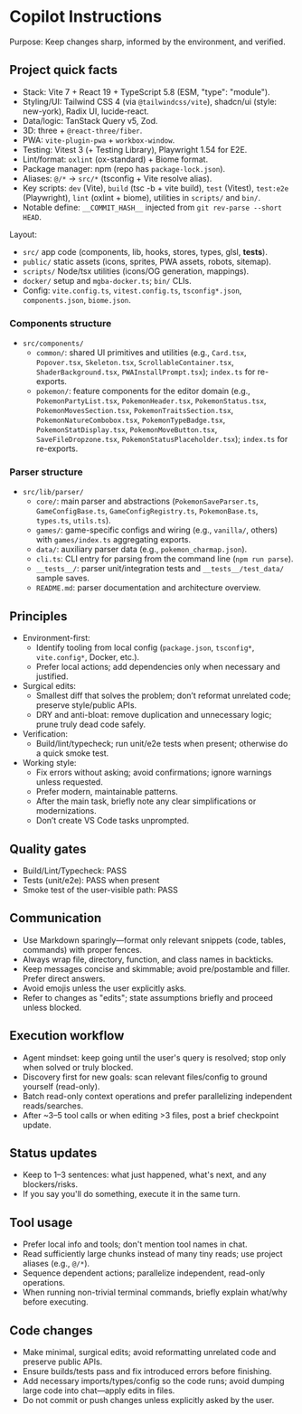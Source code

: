 # Copilot Instructions

Purpose: Keep changes sharp, informed by the environment, and verified.

## Project quick facts

- Stack: Vite 7 + React 19 + TypeScript 5.8 (ESM, "type": "module").
- Styling/UI: Tailwind CSS 4 (via `@tailwindcss/vite`), shadcn/ui (style: new-york), Radix UI, lucide-react.
- Data/logic: TanStack Query v5, Zod.
- 3D: three + `@react-three/fiber`.
- PWA: `vite-plugin-pwa` + `workbox-window`.
- Testing: Vitest 3 (+ Testing Library), Playwright 1.54 for E2E.
- Lint/format: `oxlint` (ox-standard) + Biome format.
- Package manager: npm (repo has `package-lock.json`).
- Aliases: `@/*` -> `src/*` (tsconfig + Vite resolve alias).
- Key scripts: `dev` (Vite), `build` (tsc -b + vite build), `test` (Vitest), `test:e2e` (Playwright), `lint` (oxlint + biome), utilities in `scripts/` and `bin/`.
- Notable define: `__COMMIT_HASH__` injected from `git rev-parse --short HEAD`.

Layout:
- `src/` app code (components, lib, hooks, stores, types, glsl, __tests__).
- `public/` static assets (icons, sprites, PWA assets, robots, sitemap).
- `scripts/` Node/tsx utilities (icons/OG generation, mappings).
- `docker/` setup and `mgba-docker.ts`; `bin/` CLIs.
- Config: `vite.config.ts`, `vitest.config.ts`, `tsconfig*.json`, `components.json`, `biome.json`.

### Components structure
- `src/components/`
	- `common/`: shared UI primitives and utilities (e.g., `Card.tsx`, `Popover.tsx`, `Skeleton.tsx`, `ScrollableContainer.tsx`, `ShaderBackground.tsx`, `PWAInstallPrompt.tsx`); `index.ts` for re-exports.
	- `pokemon/`: feature components for the editor domain (e.g., `PokemonPartyList.tsx`, `PokemonHeader.tsx`, `PokemonStatus.tsx`, `PokemonMovesSection.tsx`, `PokemonTraitsSection.tsx`, `PokemonNatureCombobox.tsx`, `PokemonTypeBadge.tsx`, `PokemonStatDisplay.tsx`, `PokemonMoveButton.tsx`, `SaveFileDropzone.tsx`, `PokemonStatusPlaceholder.tsx`); `index.ts` for re-exports.

### Parser structure
- `src/lib/parser/`
	- `core/`: main parser and abstractions (`PokemonSaveParser.ts`, `GameConfigBase.ts`, `GameConfigRegistry.ts`, `PokemonBase.ts`, `types.ts`, `utils.ts`).
	- `games/`: game-specific configs and wiring (e.g., `vanilla/`, others) with `games/index.ts` aggregating exports.
	- `data/`: auxiliary parser data (e.g., `pokemon_charmap.json`).
	- `cli.ts`: CLI entry for parsing from the command line (`npm run parse`).
	- `__tests__/`: parser unit/integration tests and `__tests__/test_data/` sample saves.
	- `README.md`: parser documentation and architecture overview.

## Principles

- Environment-first:
	- Identify tooling from local config (`package.json`, `tsconfig*`, `vite.config*`, Docker, etc.).
	- Prefer local actions; add dependencies only when necessary and justified.
- Surgical edits:
	- Smallest diff that solves the problem; don’t reformat unrelated code; preserve style/public APIs.
	- DRY and anti-bloat: remove duplication and unnecessary logic; prune truly dead code safely.
- Verification:
	- Build/lint/typecheck; run unit/e2e tests when present; otherwise do a quick smoke test.
- Working style:
	- Fix errors without asking; avoid confirmations; ignore warnings unless requested.
	- Prefer modern, maintainable patterns.
	- After the main task, briefly note any clear simplifications or modernizations.
	- Don’t create VS Code tasks unprompted.

## Quality gates

- Build/Lint/Typecheck: PASS
- Tests (unit/e2e): PASS when present
- Smoke test of the user-visible path: PASS

## Communication

- Use Markdown sparingly—format only relevant snippets (code, tables, commands) with proper fences.
- Always wrap file, directory, function, and class names in backticks.
- Keep messages concise and skimmable; avoid pre/postamble and filler. Prefer direct answers.
- Avoid emojis unless the user explicitly asks.
- Refer to changes as "edits"; state assumptions briefly and proceed unless blocked.

## Execution workflow

- Agent mindset: keep going until the user's query is resolved; stop only when solved or truly blocked.
- Discovery first for new goals: scan relevant files/config to ground yourself (read-only).
- Batch read-only context operations and prefer parallelizing independent reads/searches.
- After ~3–5 tool calls or when editing >3 files, post a brief checkpoint update.

## Status updates

- Keep to 1–3 sentences: what just happened, what's next, and any blockers/risks.
- If you say you'll do something, execute it in the same turn.

## Tool usage

- Prefer local info and tools; don't mention tool names in chat.
- Read sufficiently large chunks instead of many tiny reads; use project aliases (e.g., `@/*`).
- Sequence dependent actions; parallelize independent, read-only operations.
- When running non-trivial terminal commands, briefly explain what/why before executing.

## Code changes

- Make minimal, surgical edits; avoid reformatting unrelated code and preserve public APIs.
- Ensure builds/tests pass and fix introduced errors before finishing.
- Add necessary imports/types/config so the code runs; avoid dumping large code into chat—apply edits in files.
- Do not commit or push changes unless explicitly asked by the user.
